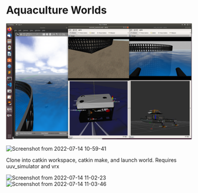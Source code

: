 # Aquaculture Worlds

![Floating by cage](FloatingByCage.png)

![Screenshot from 2022-07-14 10-59-41](https://user-images.githubusercontent.com/22798343/179013512-5792b9db-6403-4bab-b9af-3b5dfe56ec6b.png)


Clone into catkin workspace, catkin make, and launch world. Requires uuv_simulator and vrx

![Screenshot from 2022-07-14 11-02-23](https://user-images.githubusercontent.com/22798343/179014296-f65e1cf9-aee1-434d-b6ef-10b41a258fea.png)
![Screenshot from 2022-07-14 11-03-46](https://user-images.githubusercontent.com/22798343/179014301-93876fe3-cc91-43f2-b2e7-af68f3f5eae5.png)
